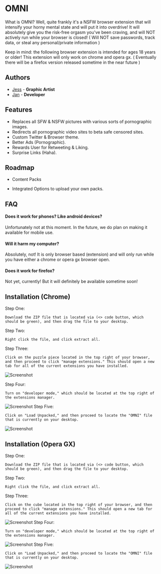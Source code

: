
# OMNI

What is OMNI? Well, quite frankly it's a NSFW browser extension that will intensify your horny mental state and will put it into overdrive! It will absolutely give you the risk-free orgasm you've been craving, and will NOT actively run while your browser is closed! ( Will NOT save passwords, track data, or steal any personal/private information )

Keep in mind: the following browser extension is intended for ages 18 years or older! This extension will only work on chrome and opera gx. ( Eventually there will be a firefox version released sometime in the near future )


## Authors

- [Jess](https://x.com/urlckd) - **Graphic Artist**
- [Jan](https://x.com/urlckdev) - **Developer**


## Features

- Replaces all SFW & NSFW pictures with various sorts of pornographic images. 
- Redirects all pornographic video sites to beta safe censored sites.
- Custom Twitter & Browser theme.
- Better Ads (Pornographic).
- Rewards User for Retweeting & Liking.
- Surprise Links (Haha).


## Roadmap

- Content Packs

- Integrated Options to upload your own packs.


## FAQ

#### Does it work for phones? Like android devices?

Unfortunately not at this moment. In the future, we do plan on making it available for mobile use.

#### Will it harm my computer?

Absolutely, not! It is only browser based (extension) and will only run while you have either a chrome or opera gx browser open.

#### Does it work for firefox?

Not yet, currently! But it will definitely be available sometime soon!


## Installation (Chrome)

Step One:
```
Download the ZIP file that is located via (<> code button, which should be green), and then drag the file to your desktop.
```
Step Two:
```
Right click the file, and click extract all. 
```
Step Three:
```
Click on the puzzle piece located in the top right of your browser, and then proceed to click "manage extensions." This should open a new tab for all of the current extensions you have installed. 
```
![Screenshot](https://i.imgur.com/Odqok73.png)

Step Four:
```
Turn on "developer mode," which should be located at the top right of the extensions manager.
```
![Screenshot](https://i.imgur.com/jeBSrhl.png)
Step Five:
```
Click on "Load Unpacked," and then proceed to locate the "OMNI" file that is currently on your desktop. 
```
![Screenshot](https://i.imgur.com/Obh17Ea.png)
## Installation (Opera GX)

Step One:
```
Download the ZIP file that is located via (<> code button, which should be green), and then drag the file to your desktop.
```
Step Two:
```
Right click the file, and click extract all. 
```
Step Three:
```
Click on the cube located in the top right of your browser, and then proceed to click "manage extensions." This should open a new tab for all of the current extensions you have installed. 
```
![Screenshot](https://i.imgur.com/q13LYd1.png)
Step Four:
```
Turn on "developer mode," which should be located at the top right of the extensions manager.
```
![Screenshot](https://i.imgur.com/VJW3FLd.png)
Step Five:
```
Click on "Load Unpacked," and then proceed to locate the "OMNI" file that is currently on your desktop. 
```
![Screenshot](https://i.imgur.com/JvaTFzX.png)
